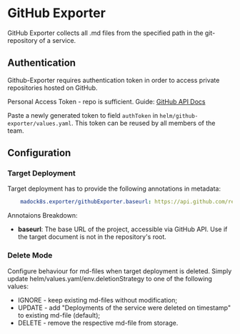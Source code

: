 # GitHub Exporter

GitHub Exporter collects all .md files from the specified path in the git-repository of a service.

## Authentication

Github-Exporter requires authentication token in order to access private repositories hosted on GitHub. 

Personal Access Token - repo is sufficient.
Guide: [GitHub API Docs](https://docs.github.com/en/free-pro-team@latest/github/authenticating-to-github/creating-a-personal-access-token)

Paste a newly generated token to field `authToken` in `helm/github-exporter/values.yaml`. This token can be reused by all members of the team.

## Configuration

### Target Deployment

Target deployment has to provide the following annotations in metadata:
```yaml
    madock8s.exporter/githubExporter.baseurl: https://api.github.com/repos/MaibornWolff/madock8s/contents/<path>
```

Annotaions Breakdown:
- __baseurl__: The base URL of the project, accessible via GitHub API. Use <path> if the target document is not in the repository's root.

### Delete Mode

Configure behaviour for md-files when target deployment is deleted.
Simply update helm/values.yaml/env.deletionStrategy to one of the following values:
- IGNORE - keep existing md-files without modification;
- UPDATE - add "Deployments of the service were deleted on timestamp" to existing md-file (default);
- DELETE - remove the respective md-file from storage.
